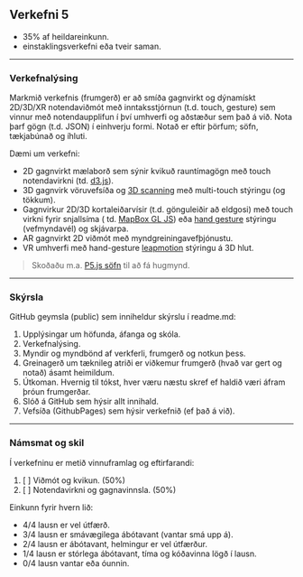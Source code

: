 ## Verkefni 5

- 35% af heildareinkunn.
- einstaklingsverkefni eða tveir saman.

---

### Verkefnalýsing

Markmið verkefnis (frumgerð) er að smíða gagnvirkt og dýnamískt 2D/3D/XR notendaviðmót með inntaksstjórnun (t.d. touch, gesture) sem vinnur með notendaupplifun í því umhverfi og aðstæður sem það á við. Nota þarf gögn (t.d. JSON) í einhverju formi. Notað er eftir þörfum; söfn, tækjabúnað og íhluti. 

Dæmi um verkefni:
- 2D gagnvirkt mælaborð sem sýnir kvikuð rauntímagögn með touch notendavirkni (td. [d3.js](https://d3js.org/)).
- 3D gagnvirk vöruvefsíða og [3D scanning](https://alicevision.org/#meshroom) með multi-touch stýringu (og tökkum).
- Gagnvirkur 2D/3D kortaleiðarvísir (t.d. gönguleiðir að eldgosi) með touch virkni fyrir snjallsíma ( td. [MapBox GL JS](https://www.mapbox.com/mapbox-gljs)) eða [hand gesture](https://github.com/GunnarThorunnarson/FORR3FV05EU/wiki/Vi%C3%B0m%C3%B3t#gestures) stýringu (vefmyndavél) og skjávarpa.
- AR gagnvirkt 2D viðmót með myndgreiningavefþjónustu.
- VR umhverfi með hand-gesture [leapmotion](https://www.ultraleap.com/) stýringu á 3D hlut.

> Skoðaðu m.a. [P5.js söfn](https://p5js.org/libraries/) til að fá hugmynd.



---

### Skýrsla
GitHub geymsla (public) sem inniheldur skýrslu í readme.md:

  1. Upplýsingar um höfunda, áfanga og skóla.
  1. Verkefnalýsing.
  1. Myndir og myndbönd af verkferli, frumgerð og notkun þess.
  1. Greinagerð um tæknileg atriði er viðkemur frumgerð (hvað var gert og notað) ásamt
  heimildum. 
  1. Útkoman. Hvernig til tókst, hver væru næstu skref ef haldið væri áfram þróun frumgerðar.
  1. Slóð á GitHub sem hýsir allt innihald.
  1. Vefsíða (GithubPages) sem hýsir verkefnið (ef það á við).

---

### Námsmat og skil
Í verkefninu er metið vinnuframlag og eftirfarandi:

1. [ ] Viðmót og kvikun. (50%)
1. [ ] Notendavirkni og gagnavinnsla. (50%)

Einkunn fyrir hvern lið: 
- 4/4 lausn er vel útfærð.
- 3/4 lausn er smávægilega ábótavant (vantar smá upp á).
- 2/4 lausn er ábótavant, helmingur er vel útfærður.
- 1/4 lausn er stórlega ábótavant, tíma og kóðavinna lögð í lausn.
- 0/4 lausn vantar eða óunnin.


